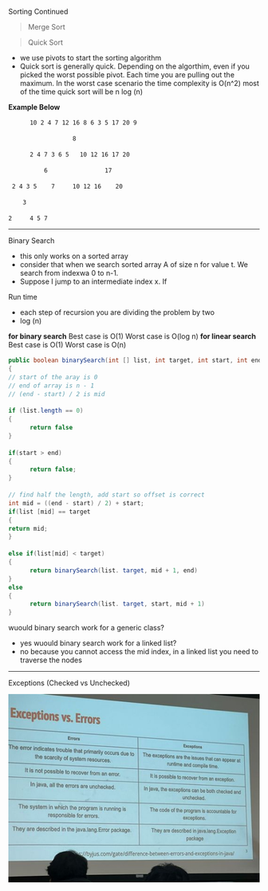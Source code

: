 Sorting Continued

> Merge Sort



> Quick Sort
- we use pivots to start the sorting algorithm
- Quick sort is generally quick. Depending on the algorthim, even if you picked the worst possible pivot. 
Each time you are pulling out the maximum. In the worst case scenario the time complexity is O(n^2)
most of the time quick sort will be n log (n)

__Example Below__

```
      10 2 4 7 12 16 8 6 3 5 17 20 9
      
                  8
      
      2 4 7 3 6 5   10 12 16 17 20
      
          6                17
      
 2 4 3 5    7     10 12 16    20
            
    3

2     4 5 7

```
---

Binary Search
- this only works on a sorted array
- consider that when we search sorted array A of size n for value t. We search from indexwa 0 to n-1.
- Suppose I jump to an intermediate index x. If

Run time
- each step of recursion you are dividing the problem by two
- log (n)

__for binary search__
Best case is O(1)
Worst case is O(log n)
__for linear search__
Best case is O(1)
Worst case is O(n)


```Java
public boolean binarySearch(int [] list, int target, int start, int end)
{
// start of the aray is 0
// end of array is n - 1
// (end - start) / 2 is mid

if (list.length == 0)
{
      return false
}

if(start > end)
{
      return false;
}

// find half the length, add start so offset is correct
int mid = ((end - start) / 2) + start;
if(list [mid] == target
{
return mid;
}

else if(list[mid] < target)
{
      return binarySearch(list. target, mid + 1, end)
}
else
{
      return binarySearch(list. target, start, mid + 1)
}
```

wuould binary search work for a generic class?
- yes
wuould binary search work for a linked list?
- no because you cannot access the mid index, in a linked list you need to traverse the nodes

---
Exceptions (Checked vs Unchecked)

![exception/Error Overview](387577111_1346550776234802_6994473361776137601_n.jpg)


